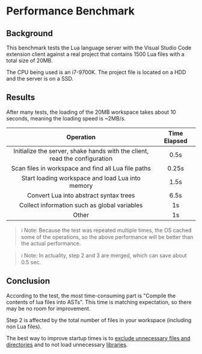 # Performance Benchmark

## Background
This benchmark tests the Lua language server with the Visual Studio Code extension client against a real project that contains 1500 Lua files with a total size of 20MB.

The CPU being used is an i7-9700K. The project file is located on a HDD and the server is on a SSD.

## Results
After many tests, the loading of the 20MB workspace takes about 10 seconds, meaning the loading speed is ~2MB/s.

|                                 Operation                                  | Time Elapsed |
| :------------------------------------------------------------------------: | :----------: |
| Initialize the server, shake hands with the client, read the configuration |     0.5s     |
|            Scan files in workspace and find all Lua file paths             |    0.25s     |
|              Start loading workspace and load Lua into memory              |     1.5s     |
|                   Convert Lua into abstract syntax trees                   |     6.5s     |
|                Collect information such as global variables                |      1s      |
|                                   Other                                    |      1s      |


> ℹ️ Note: Because the test was repeated multiple times, the OS cached some of the operations, so the above performance will be better than the actual performance.

> ℹ️ Note: In actuality, step 2 and 3 are merged, which can save about 0.5 sec.

## Conclusion
According to the test, the most time-consuming part is "Compile the contents of lua files into ASTs". This time is matching expectation, so there may be no room for improvement.

Step 2 is affected by the total number of files in your workspace (including non Lua files).

The best way to improve startup times is to [exclude unnecessary files and directories](https://github.com/LuaLS/lua-language-server/wiki/Settings#workspaceignoredir) and to not load unnecessary [libraries](https://github.com/LuaLS/lua-language-server/wiki/Libraries).
